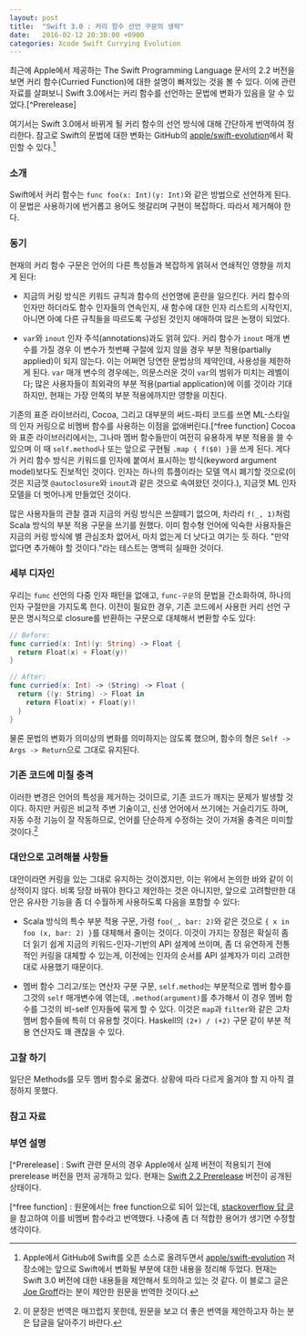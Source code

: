 ```yaml
---
layout: post
title:  "Swift 3.0 : 커리 함수 선언 구문의 생략"
date:   2016-02-12 20:30:00 +0900
categories: Xcode Swift Currying Evolution
---
```


최근에 Apple에서 제공하는 The Swift Programming Language 문서의 2.2 버전을 보면 커리 함수(Curried Function)에 대한 설명이 빠져있는 것을 볼 수 있다. 이에 관련 자료를 살펴보니 Swift 3.0에서는 커리 함수를 선언하는 문법에 변화가 있음을 알 수 있었다.[^Prerelease]

여기서는 Swift 3.0에서 바뀌게 될 커리 함수의 선언 방식에 대해 간단하게 번역하여 정리한다. 참고로 Swift의 문법에 대한 변화는 GitHub의  [apple/swift-evolution](https://github.com/apple/swift-evolution/blob/master/proposals/0002-remove-currying.md)에서 확인할 수 있다.[^Evolution]


### 소개

Swift에서 커리 함수는 `func foo(x: Int)(y: Int)`와 같은 방법으로 선언하게 된다. 이 문법은 사용하기에 번거롭고 용어도 헷갈리며 구현이 복잡하다. 따라서 제거해야 한다.


### 동기

현재의 커리 함수 구문은 언어의 다른 특성들과 복잡하게 얽혀서 연쇄적인 영향을 끼치게 된다:

* 지금의 커링 방식은 키워드 규칙과 함수의 선언명에 혼란을 일으킨다. 커리 함수의 인자만 하더라도 함수 인자들의 연속인지, 새 함수에 대한 인자 리스트의 시작인지, 아니면 아예 다른 규칙들을 따르도록 구성된 것인지 애매하여 많은 논쟁이 되었다.

* `var`와 `inout` 인자 주석(annotations)과도 얽혀 있다. 커리 함수가 `inout` 매개 변수를 가질 경우 이 변수가 첫번째 구절에 있지 않을 경우 부분 적용(partially applied)이 되지 않는다. 이는 어쩌면 당연한 문법상의 제약인데, 사용성을 제한하게 된다. `var` 매개 변수의 경우에는, 의문스러운 것이 `var`의 범위가 미치는 레벨이다; 많은 사용자들이 최외곽의 부분 적용(partial application)에 이를 것이라 기대하지만, 현재는 가장 안쪽의 부분 적용에까지만 영향을 미친다.  

기존의 표준 라이브러리, Cocoa, 그리고 대부분의 써드-파티 코드를 쓰면 ML-스타일의 인자 커링으로 비멤버 함수를 사용하는 이점을 없애버린다.[^free function] Cocoa와 표준 라이브러리에서는, 그나마 멤버 함수들만이 여전히 유용하게 부분 적용을 쓸 수 있으며 이 때 `self.method`나 또는 앞으로 구현될 `.map { f($0) }`을 쓰게 된다. 게다가 커리 함수 방식은 키워드를 인자에 붙여서 표시하는 방식(keyword argument model)보다도 진보적인 것이다. 인자는 하나의 튜플이라는 모델 역시 폐기할 것으로(이것은 지금껏 `@autoclosure`와 `inout`과 같은 것으로 속여왔던 것이다.), 지금껏 ML 인자 모델을 더 벗어나게 만들었던 것이다.

많은 사용자들의 관찰 결과 지금의 커링 방식은 쓰잘떼기 없으며, 차라리 `f(_, 1)`처럼 Scala 방식의 부분 적용 구문을 쓰기를 원했다. 이미 함수형 언어에 익숙한 사용자들은 지금의 커링 방식에 별 관심조차 없어서, 마치 없는게 더 낫다고 여기는 듯 하다. "만약 없다면 추가해야 할 것이다."라는 테스트는 명백히 실패한 것이다.  


### 세부 디자인

우리는 `func` 선언의 다중 인자 패턴을 없애고, `func-구문`의 문법을 간소화하여, 하나의 인자 구절만을 가지도록 한다. 이전이 필요한 경우, 기존 코드에서 사용한 커리 선언 구문은 명시적으로 closure를 반환하는 구문으로 대체해서 변환할 수도 있다:      

```swift
// Before:
func curried(x: Int)(y: String) -> Float {
  return Float(x) + Float(y)!
}

// After:
func curried(x: Int) -> (String) -> Float {
  return {(y: String) -> Float in
    return Float(x) + Float(y)!
  }
}
```

물론 문법의 변화가 의미상의 변화를 의미하지는 않도록 했으며, 함수의 형은 `Self -> Args -> Return`으로 그대로 유지된다.


### 기존 코드에 미칠 충격

이러한 변경은 언어의 특성을 제거하는 것이므로, 기존 코드가 깨지는 문제가 발생할 것이다. 하지만 커링은 비교적 주변 기술이고, 신생 언어에서 쓰기에는 거슬리기도 하며, 자동 수정 기능이 잘 작동하므로, 언어를 단순하게 수정하는 것이 가져올 충격은 미미할 것이다.[^tranlation]


### 대안으로 고려해볼 사항들

대안이라면 커링을 있는 그대로 유지하는 것이겠지만, 이는 위에서 논의한 바와 같이 이상적이지 않다. 비록 당장 바꿔야 한다고 제안하는 것은 아니지만, 앞으로 고려할만한 대안은 유사한 기능을 좀 더 수월하게 사용하도록 다음을 포함할 수 있다:

* Scala 방식의 특수 부분 적용 구문, 가령 `foo(_, bar: 2)`와 같은 것으로 `{ x in foo (x, bar: 2) }`를 대체해서 줄이는 것이다. 이것이 가지는 장점은 확실히 좀 더 읽기 쉽게 지금의 키워드-인자-기반의 API 설계에 쓰이며, 좀 더 유연하게 전통적인 커링을 대체할 수 있는게, 이전에는 인자의 순서를 API 설계자가 미리 고려한대로 사용했기 때문이다.

* 멤버 함수 그리고/또는 연산자 구분 구문, `self.method`는 부분적으로 멤버 함수를 그것의 `self` 매개변수에 엮는데, `.method(argument)`를 추가해서 이 경우 멤버 함수를 그것의 비-self 인자들에 묶게 할 수 있다. 이것은 `map`과 `filter`와 같은 고차 멤버 함수들에 특히 더 유용할 것이다. Haskell의 `(2+) / (+2)` 구문 같이 부분 적용 연산자도 꽤 괜찮을 수 있다.


### 고찰 하기

일단은 Methods를 모두 멤버 함수로 옮겼다. 상황에 따라 다르게 옮겨야 할 지 아직 결정하지 못했다.


### 참고 자료


### 부연 설명

[^Prerelease] : Swift 관련 문서의 경우 Apple에서 실제 버전이 적용되기 전에 prerelease 버전을 먼저 공개하고 있다. 현재는 [Swift 2.2 Prerelease](https://itunes.apple.com/kr/book/swift-programming-language/id1002622538?mt=11) 버전이 공개된 상태이다.

[^Evolution]: Apple에서 GitHub에 Swift를 오픈 소스로 올려두면서 [apple/swift-evolution](https://github.com/apple/swift-evolution) 저장소에는 앞으로 Swift에서 변화될 부분에 대한 내용을 정리해 두었다. 현재는 Swift 3.0 버전에 대한 내용들을 제안해서 토의하고 있는 것 같다. 이 블로그 글은 [Joe Groff](https://github.com/jckarter)라는 분이 제안한 원문을 번역한 것이다.

[^free function] : 원문에서는 free function으로 되어 있는데, [stackoverflow 답 글](http://stackoverflow.com/questions/4861914/what-is-the-meaning-of-the-term-free-function-in-c)을 참고하여 이를 비멤버 함수라고 번역했다. 나중에 좀 더 적합한 용어가 생기면 수정할 생각이다.

[^tranlation]: 이 문장은 번역은 매끄럽지 못한데, 원문을 보고 더 좋은 번역을 제안하고자 하는 분은 답글을 달아주기 바란다.
